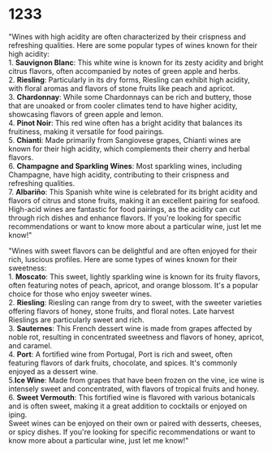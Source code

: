 # 1233
"Wines with high acidity are often characterized by their crispness and refreshing qualities. Here are some popular types of wines known for their high acidity:<br>1. **Sauvignon Blanc**: This white wine is known for its zesty acidity and bright citrus flavors, often accompanied by notes of green apple and herbs.<br>2. **Riesling**: Particularly in its dry forms, Riesling can exhibit high acidity, with floral aromas and flavors of stone fruits like peach and apricot.<br>3. **Chardonnay**: While some Chardonnays can be rich and buttery, those that are unoaked or from cooler climates tend to have higher acidity, showcasing flavors of green apple and lemon.<br>4. **Pinot Noir**: This red wine often has a bright acidity that balances its fruitiness, making it versatile for food pairings.<br>5. **Chianti**: Made primarily from Sangiovese grapes, Chianti wines are known for their high acidity, which complements their cherry and herbal flavors.<br>6. **Champagne and Sparkling Wines**: Most sparkling wines, including Champagne, have high acidity, contributing to their crispness and refreshing qualities.<br>7. **Albariño**: This Spanish white wine is celebrated for its bright acidity and flavors of citrus and stone fruits, making it an excellent pairing for seafood.<br>High-acid wines are fantastic for food pairings, as the acidity can cut through rich dishes and enhance flavors. If you're looking for specific recommendations or want to know more about a particular wine, just let me know!"




"Wines with sweet flavors can be delightful and are often enjoyed for their rich, luscious profiles. Here are some types of wines known for their sweetness:<br>1. **Moscato**: This sweet, lightly sparkling wine is known for its fruity flavors, often featuring notes of peach, apricot, and orange blossom. It's a popular choice for those who enjoy sweeter wines.<br>2. **Riesling**: Riesling can range from dry to sweet, with the sweeter varieties offering flavors of honey, stone fruits, and floral notes. Late harvest Rieslings are particularly sweet and rich.<br>3. **Sauternes**: This French dessert wine is made from grapes affected by noble rot, resulting in concentrated sweetness and flavors of honey, apricot, and caramel.<br>4. **Port**: A fortified wine from Portugal, Port is rich and sweet, often featuring flavors of dark fruits, chocolate, and spices. It's commonly enjoyed as a dessert wine.<br>5.**Ice Wine**: Made from grapes that have been frozen on the vine, ice wine is intensely sweet and concentrated, with flavors of tropical fruits and honey.<br>6. **Sweet Vermouth**: This fortified wine is flavored with various botanicals and is often sweet, making it a great addition to cocktails or enjoyed on iping.<br>Sweet wines can be enjoyed on their own or paired with desserts, cheeses, or spicy dishes. If you're looking for specific recommendations or want to know more about a particular wine, just let me know!"

